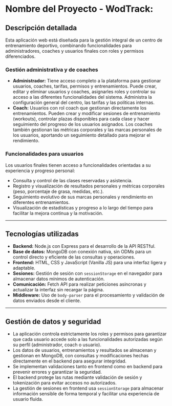 # Nombre del Proyecto - WodTrack:

## Descripción detallada

Esta aplicación web está diseñada para la gestión integral de un centro de entrenamiento deportivo, combinando funcionalidades para administradores, coaches y usuarios finales con roles y permisos diferenciados.

### Gestión administrativa y de coaches

- **Administrador:** Tiene acceso completo a la plataforma para gestionar usuarios, coaches, tarifas, permisos y entrenamientos. Puede crear, editar y eliminar usuarios y coaches, asignarles roles y controlar su acceso a las diferentes funcionalidades del sistema. Administra la configuración general del centro, las tarifas y las políticas internas.
- **Coach:** Usuarios con rol coach que gestionan directamente los entrenamientos. Pueden crear y modificar sesiones de entrenamiento (workouts), controlar plazas disponibles para cada clase y hacer seguimiento del progreso de los usuarios asignados. Los coaches también gestionan las métricas corporales y las marcas personales de los usuarios, aportando un seguimiento detallado para mejorar el rendimiento.

### Funcionalidades para usuarios

Los usuarios finales tienen acceso a funcionalidades orientadas a su experiencia y progreso personal:

- Consulta y control de las clases reservadas y asistencia.
- Registro y visualización de resultados personales y métricas corporales (peso, porcentaje de grasa, medidas, etc.).
- Seguimiento evolutivo de sus marcas personales y rendimiento en diferentes entrenamientos.
- Visualización de estadísticas y progreso a lo largo del tiempo para facilitar la mejora continua y la motivación.

---

## Tecnologías utilizadas

- **Backend:** Node.js con Express para el desarrollo de la API RESTful.
- **Base de datos:** MongoDB con conexión nativa, sin ODMs para un control directo y eficiente de las consultas y operaciones.
- **Frontend:** HTML, CSS y JavaScript (Vanilla JS) para una interfaz ligera y adaptable.
- **Sesiones:** Gestión de sesión con `sessionStorage` en el navegador para almacenar datos mínimos de autenticación.
- **Comunicación:** Fetch API para realizar peticiones asíncronas y actualizar la interfaz sin recargar la página.
- **Middleware:** Uso de `body-parser` para el procesamiento y validación de datos enviados desde el cliente.

---

## Gestión de datos y seguridad

- La aplicación controla estrictamente los roles y permisos para garantizar que cada usuario accede solo a las funcionalidades autorizadas según su perfil (administrador, coach o usuario).
- Los datos de usuarios, entrenamientos y resultados se almacenan y gestionan en MongoDB, con consultas y modificaciones hechas directamente en el backend para asegurar integridad.
- Se implementan validaciones tanto en frontend como en backend para prevenir errores y garantizar la seguridad.
- El backend protege las rutas mediante validación de sesión y tokenización para evitar accesos no autorizados.
- La gestión de sesiones en frontend usa `sessionStorage` para almacenar información sensible de forma temporal y facilitar una experiencia de usuario fluida.

